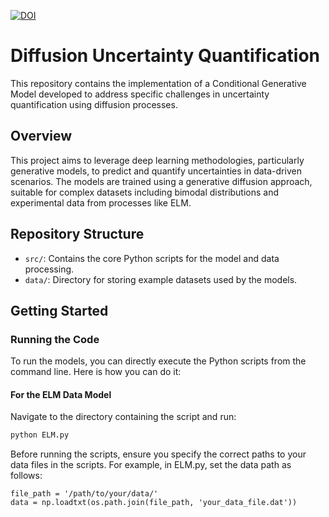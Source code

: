 [![DOI](https://zenodo.org/badge/788734734.svg)](https://zenodo.org/doi/10.5281/zenodo.12110815)

# Diffusion Uncertainty Quantification

This repository contains the implementation of a Conditional Generative Model developed to address specific challenges in uncertainty quantification using diffusion processes.

## Overview

This project aims to leverage deep learning methodologies, particularly generative models, to predict and quantify uncertainties in data-driven scenarios. The models are trained using a generative diffusion approach, suitable for complex datasets including bimodal distributions and experimental data from processes like ELM.

## Repository Structure

- `src/`: Contains the core Python scripts for the model and data processing.
- `data/`: Directory for storing example datasets used by the models.

## Getting Started

### Running the Code

To run the models, you can directly execute the Python scripts from the command line. Here is how you can do it:

#### For the ELM Data Model
Navigate to the directory containing the script and run:
```bash
python ELM.py
```

Before running the scripts, ensure you specify the correct paths to your data files in the scripts. For example, in ELM.py, set the data path as follows:

```
file_path = '/path/to/your/data/'
data = np.loadtxt(os.path.join(file_path, 'your_data_file.dat'))
```


